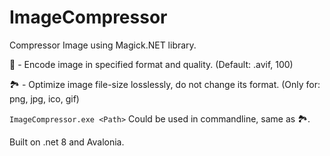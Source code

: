 # ImageCompressor

Compressor Image using Magick.NET library.

📄 - Encode image in specified format and quality. (Default: .avif, 100)

🏞️ - Optimize image file-size losslessly, do not change its format. (Only for: png, jpg, ico, gif)

`ImageCompressor.exe <Path>` Could be used in commandline, same as 🏞️.

Built on .net 8 and Avalonia.
